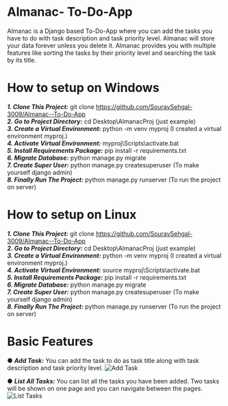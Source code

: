 # Almanac- To-Do-App
Almanac is a Django based To-Do-App  where you can add the tasks you have to do with task description and task priority level. Almanac will store your data forever unless you delete it. Almanac provides you with multiple features like sorting the tasks by their priority level and searching the task by its title. 

# How to setup on Windows
***1. Clone This Project:*** git clone https://github.com/SouravSehgal-3009/Almanac--To-Do-App   </br>
***2. Go to Project Directory:*** cd Desktop\AlmanacProj        (just example) </br>
***3. Create a Virtual Environment:*** python -m venv myproj        (I created a virtual environment myproj.)</br>
***4. Activate Virtual Environment:*** myproj\Scripts\activate.bat </br>
***5. Install Requirements Package:*** pip install -r requirements.txt </br>
***6. Migrate Database:*** python manage.py migrate </br>
***7. Create Super User:*** python manage.py createsuperuser (To make yourself django admin) </br>
***8. Finally Run The Project:*** python manage.py runserver (To run the project on server) </br>

# How to setup on Linux
***1. Clone This Project:*** git clone https://github.com/SouravSehgal-3009/Almanac--To-Do-App </br>
***2. Go to Project Directory:*** cd Desktop\AlmanacProj        (just example) </br>
***3. Create a Virtual Environment:*** python -m venv myproj        (I created a virtual environment myproj.) </br>
***4. Activate Virtual Environment:*** source myproj\Scripts\activate.bat </br>
***5. Install Requirements Package:*** pip install -r requirements.txt </br>
***6. Migrate Database:*** python manage.py migrate </br>
***7. Create Super User:*** python manage.py createsuperuser (To make yourself django admin) </br>
***8. Finally Run The Project:*** python manage.py runserver (To run the project on server) </br>
 
# Basic Features
● ***Add Task:*** You can add the task to do as task title along with task description and task priority level. 
![Add Task](https://user-images.githubusercontent.com/60173032/117720845-c92d5b80-b1fc-11eb-94ce-9dac0e55fe7a.jpg)

● ***List All Tasks:*** You can list all the tasks you have been added. Two tasks will be shown on one page and you can navigate between the pages. 
![List Tasks](https://user-images.githubusercontent.com/60173032/117721186-2c1ef280-b1fd-11eb-9ae4-f5744c95880d.jpg)




